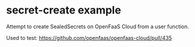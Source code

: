 # secret-create example

Attempt to create SealedSecrets on OpenFaaS Cloud from a user function.

Used to test: https://github.com/openfaas/openfaas-cloud/pull/435
